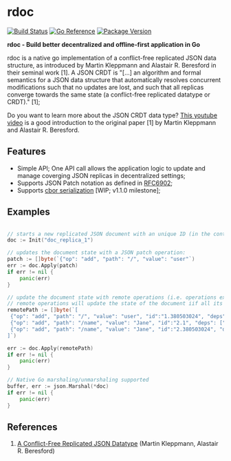 # rdoc

[![Build Status](https://travis-ci.org/gpestana/rdoc.svg?branch=master)](https://travis-ci.org/gpestana/rdoc) [![Go Reference](https://pkg.go.dev/badge/github.com/gpestana/rdoc.svg)](https://pkg.go.dev/github.com/gpestana/rdoc) [![Package Version](https://img.shields.io/github/v/tag/gpestana/rdoc)](https://img.shields.io/github/v/tag/gpestana/rdoc)

**rdoc - Build better decentralized and offline-first application in Go** 

rdoc is a native go implementation of a conflict-free replicated JSON data structure, as introduced by Martin Kleppmann and Alastair R. Beresford in their seminal work [1]. A JSON CRDT is "[...] an algorithm and formal semantics for a JSON data structure that automatically resolves concurrent modifications such that no updates are lost, and such that all replicas converge towards the same state (a conflict-free replicated datatype or CRDT)." [1];

Do you want to learn more about the JSON CRDT data type? [This youtube video](https://www.youtube.com/watch?v=TRvQzwDyVro) is a good introduction to the original paper [1] by Martin Kleppmann and Alastair R. Beresford.

## Features 

- Simple API; One API call allows the application logic to update and manage coverging JSON replicas in decentralized settings;  
- Supports JSON Patch notation as defined in [RFC6902](https://tools.ietf.org/html/rfc6902);
- Supports [cbor serialization](https://tools.ietf.org/html/rfc7049) [WIP; v1.1.0 milestone];

## Examples

```go

// starts a new replicated JSON document with an unique ID (in the context of the replicas sample)
doc := Init("doc_replica_1")

// updates the document state with a JSON patch operation:
patch := []byte(`{"op": "add", "path": "/", "value": "user"`)
err := doc.Apply(patch)
if err != nil {
    panic(err)
}

// update the document state with remote operations (i.e. operations executed by a remote replica); 
// remote operations will update the state of the document iif all its dependencies have been applied.  
remotePath := []byte(`[
 {"op": "add", "path": "/", "value": "user", "id":"1.380503024", "deps": [] },
 {"op": "add", "path": "/name", "value": "Jane", "id":"2.1", "deps": ["1.1"] },
 {"op": "add", "path": "/name", "value": "Jane", "id":"2.380503024", "deps": ["1.380503024"] }
]`)

err := doc.Apply(remotePath)
if err != nil {
    panic(err)
}

// Native Go marshaling/unmarshaling supported 
buffer, err := json.Marshal(*doc)
if err != nil {
    panic(err)
}
```

## References

1. [A Conflict-Free Replicated JSON Datatype](https://arxiv.org/abs/1608.03960) (Martin Kleppmann, Alastair R. Beresford)
